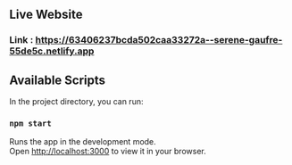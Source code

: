 
## Live Website
### Link : https://63406237bcda502caa33272a--serene-gaufre-55de5c.netlify.app
## Available Scripts

In the project directory, you can run:

### `npm start`

Runs the app in the development mode.\
Open [http://localhost:3000](http://localhost:3000) to view it in your browser.
